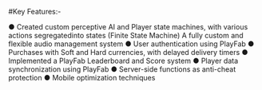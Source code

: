 #Key Features:-

● Created custom perceptive AI and Player state machines, with various actions segregatedinto states (Finite State Machine)
A fully custom and flexible audio management system
● User authentication using PlayFab
● Purchases with Soft and Hard currencies, with delayed delivery timers
● Implemented a PlayFab Leaderboard and Score system
● Player data synchronization using PlayFab
● Server-side functions as anti-cheat protection
● Mobile optimization techniques
